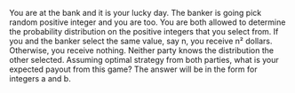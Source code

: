 You are at the bank and it is your lucky day. The banker is going pick random positive integer and you are too. 
You are both allowed to determine the probability distribution on the positive integers that you select from. 
If you and the banker select the same value, say n, you receive n² dollars. Otherwise, you receive nothing. 
Neither party knows the distribution the other selected. Assuming optimal strategy from both parties, what is your expected payout from this game?
The answer will be in the form for integers a and b.
